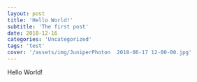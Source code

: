 ```yaml
---
layout: post
title: 'Hello World!'
subtitle: 'The first post'
date: 2018-12-16
categories: 'Uncategorized'
tags: 'test'
cover: '/assets/img/JuniperPhoton  2018-06-17 12-00-00.jpg'
---
```

Hello World!

